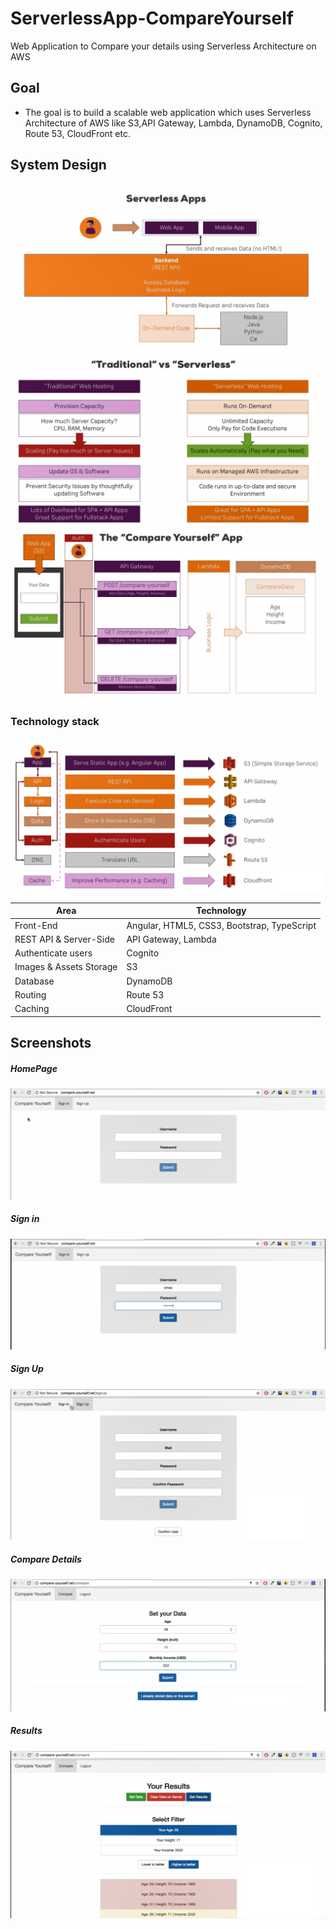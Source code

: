 # ServerlessApp-CompareYourself
Web Application to Compare your details using Serverless Architecture on AWS 

## Goal
* The goal is to build a scalable web application which uses Serverless Architecture of AWS like S3,API Gateway, Lambda, DynamoDB, Cognito, Route 53, CloudFront etc.

## System Design

![](images/0.PNG)
![](images/1.PNG)
![](images/1b.PNG)
### Technology stack

![](images/2.PNG)

<table>
<thead>
<tr>
<th>Area</th>
<th>Technology</th>
</tr>
</thead>
<tbody>
	<tr>
		<td>Front-End</td>
		<td>Angular, HTML5, CSS3, Bootstrap, TypeScript</td>
	</tr>
  	<tr>
		<td>REST API & Server-Side</td>
		<td>API Gateway, Lambda </td>
	</tr>
  </tr>
 <tr>
		<td>Authenticate users</td>
		<td>Cognito</td>
	</tr>
   </tr>
  	<tr>
		<td>Images & Assets Storage</td>
		<td>S3</td>
	</tr>
  <tr>
		<td>Database</td>
		<td>DynamoDB</td>
	</tr>
  <tr>
		<td>Routing</td>
		<td>Route 53</td>
	</tr>
	 	<tr>
		<td>Caching</td>
		<td>CloudFront</td>
	</tr>
</tbody>
</table>

## Screenshots

##### HomePage
![](images/3.PNG)
##### Sign in
![](images/4.PNG)
##### Sign Up
![](images/5.png)
##### Compare Details
![](images/6.png)
##### Results
![](images/7.PNG)

